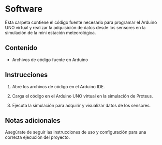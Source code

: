 # Software

Esta carpeta contiene el código fuente necesario para programar el Arduino UNO virtual y realizar la adquisición de datos desde los sensores en la simulación de la mini estación meteorológica.

## Contenido

- Archivos de código fuente en Arduino

## Instrucciones

1. Abre los archivos de código en el Arduino IDE.

2. Carga el código en el Arduino UNO virtual en la simulación de Proteus.

3. Ejecuta la simulación para adquirir y visualizar datos de los sensores.

## Notas adicionales

Asegúrate de seguir las instrucciones de uso y configuración para una correcta ejecución del proyecto.


